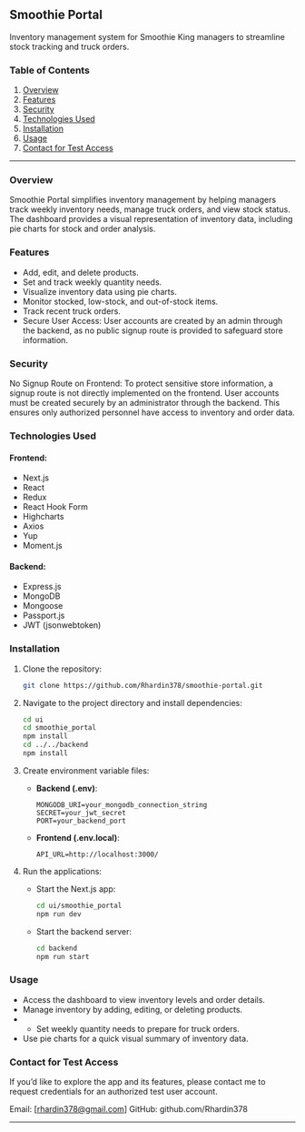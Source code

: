 ## **Smoothie Portal**  
Inventory management system for Smoothie King managers to streamline stock tracking and truck orders.  

### **Table of Contents**  
1. [Overview](#overview)  
2. [Features](#features)
3. [Security](#security)
5. [Technologies Used](#technologies-used)  
6. [Installation](#installation)  
7. [Usage](#usage)
8. [Contact for Test Access](#contact-for-test-access)

---

### **Overview**  
Smoothie Portal simplifies inventory management by helping managers track weekly inventory needs, manage truck orders, and view stock status. The dashboard provides a visual representation of inventory data, including pie charts for stock and order analysis.  

### **Features**  
- Add, edit, and delete products.  
- Set and track weekly quantity needs.  
- Visualize inventory data using pie charts.  
- Monitor stocked, low-stock, and out-of-stock items.  
- Track recent truck orders.
- Secure User Access: User accounts are created by an admin through the backend, as no public signup route is provided to safeguard store information.

### **Security**
No Signup Route on Frontend:
To protect sensitive store information, a signup route is not directly implemented on the frontend. User accounts must be created securely by an administrator through the backend. This ensures only authorized personnel have access to inventory and order data.

### **Technologies Used**  
#### **Frontend:**  
- Next.js  
- React  
- Redux  
- React Hook Form  
- Highcharts  
- Axios  
- Yup  
- Moment.js  

#### **Backend:**  
- Express.js  
- MongoDB  
- Mongoose  
- Passport.js  
- JWT (jsonwebtoken)  

### **Installation**  
1. Clone the repository:  
   ```bash  
   git clone https://github.com/Rhardin378/smoothie-portal.git  
   ```  
2. Navigate to the project directory and install dependencies:  
   ```bash  
   cd ui  
   cd smoothie_portal  
   npm install  
   cd ../../backend  
   npm install  
   ```  
3. Create environment variable files:  
   - **Backend (.env)**:  
     ```  
     MONGODB_URI=your_mongodb_connection_string  
     SECRET=your_jwt_secret  
     PORT=your_backend_port  
     ```  
   - **Frontend (.env.local)**:  
     ```  
     API_URL=http://localhost:3000/  
     ```  

4. Run the applications:  
   - Start the Next.js app:  
     ```bash  
     cd ui/smoothie_portal  
     npm run dev  
     ```  
   - Start the backend server:  
     ```bash  
     cd backend  
     npm run start  
     ```  

### **Usage**  
- Access the dashboard to view inventory levels and order details.  
- Manage inventory by adding, editing, or deleting products.
- - Set weekly quantity needs to prepare for truck orders.  
- Use pie charts for a quick visual summary of inventory data.  

### **Contact for Test Access**
If you’d like to explore the app and its features, please contact me to request credentials for an authorized test user account.

Email: [rhardin378@gmail.com]
GitHub: github.com/Rhardin378

---  
